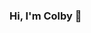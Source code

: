 ### Hi, I'm Colby 👋

<!--
**colbyallen012/colbyallen012** is a ✨ _special_ ✨ repository because its `README.md` (this file) appears on your GitHub profile.

## I'm a software engineer merging a background in customer service and web development. I help companies engage users, by building useful web applications. 
